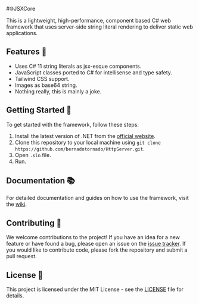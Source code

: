 #🌐JSXCore 

This is a lightweight, high-performance, component based C# web framework that uses server-side string literal rendering to deliver static web applications.

## Features 🎉

- Uses C# 11 string literals as jsx-esque components.
- JavaScript classes ported to C# for intellisense and type safety.
- Tailwind CSS support.
- Images as base64 string.
- Nothing really, this is mainly a joke.

## Getting Started 🚀

To get started with the framework, follow these steps:

1. Install the latest version of .NET from the [official website](https://dotnet.microsoft.com/download).
2. Clone this repository to your local machine using `git clone https://github.com/bernadotornado/HttpServer.git`.
3. Open `.sln` file.
4. Run.

## Documentation 📚

For detailed documentation and guides on how to use the framework, visit the [wiki](https://github.com/bernadotornado/HttpServer/wiki).

## Contributing 🤝

We welcome contributions to the project! If you have an idea for a new feature or have found a bug, please open an issue on the [issue tracker](https://github.com/bernadotornado/HttpServer/issues). If you would like to contribute code, please fork the repository and submit a pull request.

## License 📜

This project is licensed under the MIT License - see the [LICENSE](https://github.com/bernadotornado/HttpServer/blob/main/LICENSE.md) file for details.
